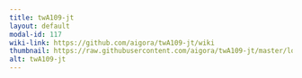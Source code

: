 ```yaml
---
title: twA109-jt
layout: default
modal-id: 117
wiki-link: https://github.com/aigora/twA109-jt/wiki
thumbnail: https://raw.githubusercontent.com/aigora/twA109-jt/master/logo.png
alt: twA109-jt
---
```

